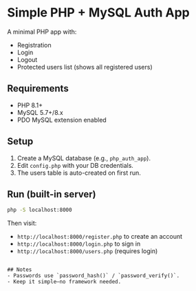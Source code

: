 # Simple PHP + MySQL Auth App

A minimal PHP app with:
- Registration
- Login
- Logout
- Protected users list (shows all registered users)

## Requirements
- PHP 8.1+
- MySQL 5.7+/8.x
- PDO MySQL extension enabled

## Setup
1. Create a MySQL database (e.g., `php_auth_app`).
2. Edit `config.php` with your DB credentials.
3. The users table is auto-created on first run.

## Run (built-in server)
```bash
php -S localhost:8000
```
Then visit:
- `http://localhost:8000/register.php` to create an account
- `http://localhost:8000/login.php` to sign in
- `http://localhost:8000/users.php` (requires login)
```

## Notes
- Passwords use `password_hash()` / `password_verify()`.
- Keep it simple—no framework needed.
